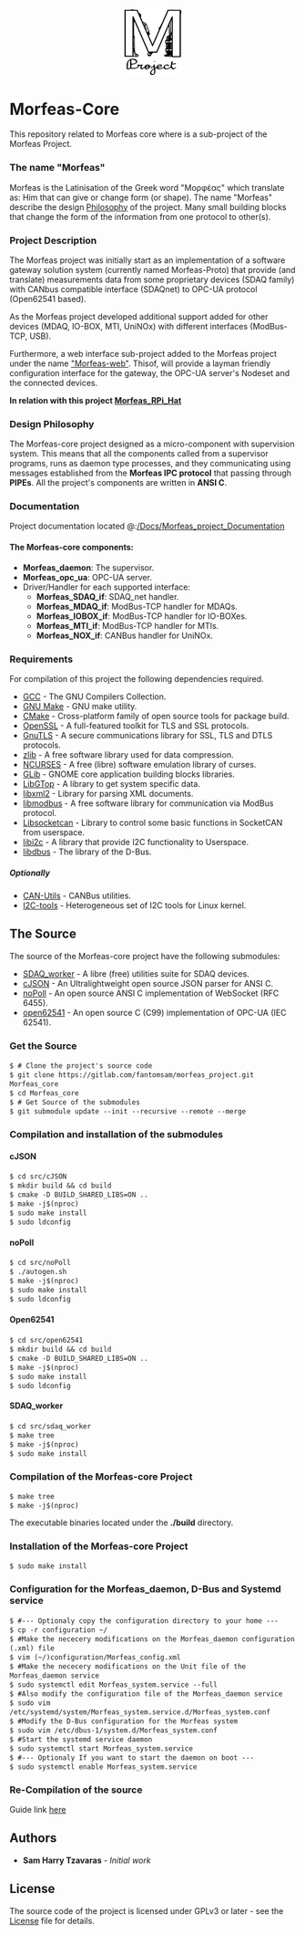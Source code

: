 <div align="center"> <img src="./Docs/Morfeas_project_Documentation/ArtWork/Morfeas_logo.png" width="100"> </div>

# Morfeas-Core
This repository related to Morfeas core where is a sub-project of the Morfeas Project.

### The name "Morfeas"
Morfeas is the Latinisation of the Greek word "Μορφέας" which translate as:
Him that can give or change form (or shape). The name "Morfeas" describe the design [Philosophy](#design-philosophy)
of the project. Many small building blocks that change the form of the information from one protocol to other(s).

### Project Description
The Morfeas project was initially start as an implementation of a software gateway solution system
(currently named Morfeas-Proto) that provide (and translate) measurements data from some proprietary devices (SDAQ family)
with CANbus compatible interface (SDAQnet) to OPC-UA protocol (Open62541 based).

As the Morfeas project developed additional support added for other devices (MDAQ, IO-BOX, MTI, UniNOx) with different interfaces (ModBus-TCP, USB).

Furthermore, a web interface sub-project added to the Morfeas project under the name ["Morfeas-web"](https://gitlab.com/fantomsam/morfeas_web).
Thisof, will provide a layman friendly configuration interface for the gateway, the OPC-UA server's Nodeset and the connected devices.

**In relation with this project [Morfeas_RPi_Hat](./src/Morfeas_RPi_Hat)**
### Design Philosophy
The Morfeas-core project designed as a micro-component with supervision system.
This means that all the components called from a supervisor programs,
runs as daemon type processes, and they communicating using messages established from the **Morfeas IPC protocol**
that passing through **PIPEs**. All the project's components are written in **ANSI C**.

### Documentation
Project documentation located @:[/Docs/Morfeas_project_Documentation](./Docs/Morfeas_project_Documentation)

#### The Morfeas-core components:
* **Morfeas_daemon**: The supervisor.
* **Morfeas_opc_ua**: OPC-UA server.
* Driver/Handler for each supported interface:
  * **Morfeas_SDAQ_if**: SDAQ_net handler.
  * **Morfeas_MDAQ_if**: ModBus-TCP handler for MDAQs.
  * **Morfeas_IOBOX_if**: ModBus-TCP handler for IO-BOXes.
  * **Morfeas_MTI_if**: ModBus-TCP handler for MTIs.
  * **Morfeas_NOX_if**: CANBus handler for UniNOx.

### Requirements
For compilation of this project the following dependencies required.
* [GCC](https://gcc.gnu.org/) - The GNU Compilers Collection.
* [GNU Make](https://www.gnu.org/software/make/) - GNU make utility.
* [CMake](https://cmake.org/) - Cross-platform family of open source tools for package build.
* [OpenSSL](https://www.openssl.org/) - A full-featured toolkit for TLS and SSL protocols.
* [GnuTLS](https://gnutls.org/) - A secure communications library for SSL, TLS and DTLS protocols.
* [zlib](https://www.zlib.net/zlib_how.html) - A free software library used for data compression.
* [NCURSES](https://www.gnu.org/software/ncurses/ncurses.html) - A free (libre) software emulation library of curses.
* [GLib](https://wiki.gnome.org/Projects/GLib) - GNOME core application building blocks libraries.
* [LibGTop](https://developer.gnome.org/libgtop/stable/) - A library to get system specific data.
* [libxml2](http://xmlsoft.org/) - Library for parsing XML documents.
* [libmodbus](https://www.libmodbus.org/) - A free software library for communication via ModBus protocol.
* [Libsocketcan](https://directory.fsf.org/wiki/Libsocketcan) - Library to control some basic functions in SocketCAN from userspace.
* [libi2c](https://packages.debian.org/jessie/libi2c-dev) - A library that provide I2C functionality to Userspace.
* [libdbus](https://www.freedesktop.org/wiki/Software/dbus/#index1h1) - The library of the D-Bus.
<!--* [Libwebsockets](https://libwebsockets.org/) - An ANSI C library for implementing modern network protocols.
	* [libusb](https://libusb.info/) - An ANSI C library that provides generic access to USB devices.-->

##### Optionally
* [CAN-Utils](https://elinux.org/Can-utils) - CANBus utilities.
* [I2C-tools](https://packages.debian.org/jessie/i2c-tools) - Heterogeneous set of I2C tools for Linux kernel.

## The Source
The source of the Morfeas-core project have the following submodules:
* [SDAQ_worker](https://gitlab.com/fantomsam/sdaq-worker) - A libre (free) utilities suite for SDAQ devices.
* [cJSON](https://github.com/DaveGamble/cJSON) - An Ultralightweight open source JSON parser for ANSI C.
* [noPoll](http://www.aspl.es/nopoll/) - An open source ANSI C implementation of WebSocket (RFC 6455).
* [open62541](https://open62541.org/) - An open source C (C99) implementation of OPC-UA (IEC 62541).

### Get the Source
```
$ # Clone the project's source code
$ git clone https://gitlab.com/fantomsam/morfeas_project.git Morfeas_core
$ cd Morfeas_core
$ # Get Source of the submodules
$ git submodule update --init --recursive --remote --merge
```
### Compilation and installation of the submodules

#### cJSON
```
$ cd src/cJSON
$ mkdir build && cd build
$ cmake -D BUILD_SHARED_LIBS=ON ..
$ make -j$(nproc)
$ sudo make install
$ sudo ldconfig
```
#### noPoll
```
$ cd src/noPoll
$ ./autogen.sh
$ make -j$(nproc)
$ sudo make install
$ sudo ldconfig
```
#### Open62541
```
$ cd src/open62541
$ mkdir build && cd build
$ cmake -D BUILD_SHARED_LIBS=ON ..
$ make -j$(nproc)
$ sudo make install
$ sudo ldconfig
```
#### SDAQ_worker
```
$ cd src/sdaq_worker
$ make tree
$ make -j$(nproc)
$ sudo make install
```
### Compilation of the Morfeas-core Project
```
$ make tree
$ make -j$(nproc)
```
The executable binaries located under the **./build** directory.

### Installation of the Morfeas-core Project
```
$ sudo make install
```
### Configuration for the Morfeas_daemon, D-Bus and Systemd service
```
$ #--- Optionaly copy the configuration directory to your home ---
$ cp -r configuration ~/
$ #Make the nececery modifications on the Morfeas_daemon configuration (.xml) file
$ vim (~/)configuration/Morfeas_config.xml
$ #Make the nececery modifications on the Unit file of the Morfeas_daemon service
$ sudo systemctl edit Morfeas_system.service --full
$ #Also modify the configuration file of the Morfeas_daemon service
$ sudo vim /etc/systemd/system/Morfeas_system.service.d/Morfeas_system.conf
$ #Modify the D-Bus configuration for the Morfeas system
$ sudo vim /etc/dbus-1/system.d/Morfeas_system.conf
$ #Start the systemd service daemon
$ sudo systemctl start Morfeas_system.service
$ #--- Optionaly If you want to start the daemon on boot ---
$ sudo systemctl enable Morfeas_system.service
```
### Re-Compilation of the source
Guide link [here](./RE-INSTALL.md)

## Authors
* **Sam Harry Tzavaras** - *Initial work*

## License
The source code of the project is licensed under GPLv3 or later - see the [License](LICENSE) file for details.



